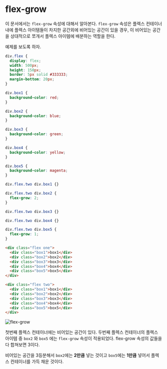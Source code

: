 # flex-grow
이 문서에서는 `flex-grow` 속성에 대해서 알아본다. `flex-grow` 속성은 플렉스 컨테이너 내에 플렉스 아이템들이 차지한 공간외에 비어있는 공간이 있을 경우, 이 비어있는 공간을 상대적으로 쪼개서 플렉스 아이템에 배분하는 역할을 한다.

예제를 보도록 하자.

```css
div.flex {
  display: flex;
  width: 500px;
  height: 150px;
  border: 5px solid #333333;
  margin-bottom: 20px;
}

div.box1 {
  background-color: red;
}

div.box2 {
  background-color: blue;
}

div.box3 {
  background-color: green;
}

div.box4 {
  background-color: yellow;
}

div.box5 {
  background-color: magenta;
}

div.flex.two div.box1 {}

div.flex.two div.box2 {
  flex-grow: 2;
}

div.flex.two div.box3 {}

div.flex.two div.box4 {}

div.flex.two div.box5 {
  flex-grow: 1;
}
```

```html
<div class="flex one">
  <div class="box1">box1</div>
  <div class="box2">box2</div>
  <div class="box3">box3</div>
  <div class="box4">box4</div>
  <div class="box5">box5</div>
</div>

<div class="flex two">
  <div class="box1">box1</div>
  <div class="box2">box2</div>
  <div class="box3">box3</div>
  <div class="box4">box4</div>
  <div class="box5">box5</div>
</div>
```

![flex-grow](https://drive.google.com/uc?export=view&id=1aSx1GaAYncvC8veP3xb6pR2PN4toAGu7)

첫번째 플렉스 컨테이너에는 비어있는 공간이 있다. 두번째 플렉스 컨테이너의 플렉스 아이템 중 `box2` 와 `box5` 에는 `flex-grow` 속성이 적용되었다. flex-grow 속성의 값들을 다 합쳐보면 3이다.

비어있는 공간을 3등분해서 `box2`에는 **2만큼** 넣는 것이고 `box5`에는 **1만큼** 넣어서 플렉스 컨테이너를 가득 채운 것이다.